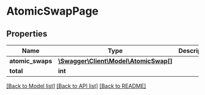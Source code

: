 # AtomicSwapPage

## Properties
Name | Type | Description | Notes
------------ | ------------- | ------------- | -------------
**atomic_swaps** | [**\Swagger\Client\Model\AtomicSwap[]**](AtomicSwap.md) |  | [optional] 
**total** | **int** |  | [optional] 

[[Back to Model list]](../../README.md#documentation-for-models) [[Back to API list]](../../README.md#documentation-for-api-endpoints) [[Back to README]](../../README.md)

